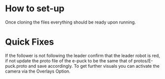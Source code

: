 # How to set-up
Once cloning the files everything should be ready upon running.

# Quick Fixes
If the follower is not following the leader confirm that the leader robot is red, if not update the proto file of the e-puck to be the same that of protos/E-puck.proto and save accordingly. 
To get further visuals you can activate the camera via the Overlays Option.

